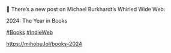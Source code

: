 🤖 There’s a new post on Michael Burkhardt’s Whirled Wide Web:

2024: The Year in Books

[\#<span>Books</span>](https://social.lol/tags/Books) [\#<span>IndieWeb</span>](https://social.lol/tags/IndieWeb)

[<span class="invisible">https://</span><span class="">mihobu.lol/books-2024</span><span class="invisible"></span>](https://mihobu.lol/books-2024)